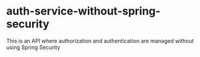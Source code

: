 # auth-service-without-spring-security
This is an API where authorization and authentication are managed without using Spring Security
